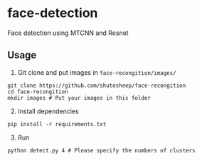 # face-detection

Face detection using MTCNN and Resnet

## Usage

1. Git clone and put images in `face-recongition/images/`

```
git clone https://github.com/shutosheep/face-recongition
cd face-recongition
mkdir images # Put your images in this folder
```

2. Install dependencies

```
pip install -r requirements.txt
```

3. Run

```
python detect.py 4 # Please specify the numbers of clusters
```
